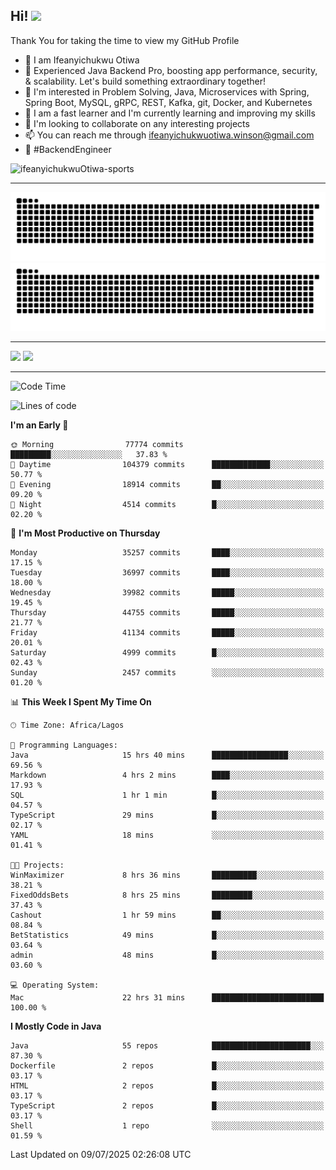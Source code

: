 <!-- BLOG-POST-LIST:START --><!-- BLOG-POST-LIST:END -->

## Hi! <img src="https://media.giphy.com/media/hvRJCLFzcasrR4ia7z/giphy.gif" width="4%"> 

Thank You for taking the time to view my GitHub Profile

- 👋 I am Ifeanyichukwu Otiwa
- 🚀 Experienced Java Backend Pro, boosting app performance, security, & scalability. Let's build something extraordinary together!
- 👀 I'm interested in Problem Solving, Java, Microservices with Spring, Spring Boot, MySQL, gRPC, REST, Kafka, git, Docker, and Kubernetes
- 🌱 I am a fast learner and I'm currently learning and improving my skills
- 💞️ I'm looking to collaborate on any interesting projects
- 📫 You can reach me through ifeanyichukwuotiwa.winson@gmail.com
- 🚀 #BackendEngineer

<p align="left" marginTop="10px"> <img src="https://komarev.com/ghpvc/?username=ifeanyichukwuOtiwa-sports&label=Profile%20views&color=0e75b6&style=for-the-badge" alt="ifeanyichukwuOtiwa-sports" /> </p>

***

<!--🐍📈SNAKEGRAPH / 🌐WEBSITE: https://github.com/Platane/snk -->
![github contribution grid snake animation](https://raw.githubusercontent.com/ifeanyichukwuOtiwa-sports/ifeanyichukwuOtiwa-sports/output/github-contribution-grid-snake-dark.svg#gh-dark-mode-only)![github contribution grid snake animation](https://raw.githubusercontent.com/ifeanyichukwuOtiwa-sports/ifeanyichukwuOtiwa-sports/output/github-contribution-grid-snake.svg#gh-light-mode-only)

***

<p float="left">
  <img float="left" src="https://github-readme-stats.vercel.app/api?username=ifeanyichukwuOtiwa-sports&count_private=true&include_all_commits=true&theme=react&show_icons=true" />
  <img float="right" src="https://github-readme-stats.vercel.app/api/top-langs/?username=ifeanyichukwuOtiwa-sports&layout=compact&show_icons=true&theme=react" /> 
</p>

***



<!--START_SECTION:waka-->
![Code Time](http://img.shields.io/badge/Code%20Time-3%2C926%20hrs%2045%20mins-blue)

![Lines of code](https://img.shields.io/badge/From%20Hello%20World%20I%27ve%20Written-56.4%20million%20lines%20of%20code-blue)

**I'm an Early 🐤** 

```text
🌞 Morning                77774 commits       █████████░░░░░░░░░░░░░░░░   37.83 % 
🌆 Daytime                104379 commits      █████████████░░░░░░░░░░░░   50.77 % 
🌃 Evening                18914 commits       ██░░░░░░░░░░░░░░░░░░░░░░░   09.20 % 
🌙 Night                  4514 commits        █░░░░░░░░░░░░░░░░░░░░░░░░   02.20 % 
```
📅 **I'm Most Productive on Thursday** 

```text
Monday                   35257 commits       ████░░░░░░░░░░░░░░░░░░░░░   17.15 % 
Tuesday                  36997 commits       ████░░░░░░░░░░░░░░░░░░░░░   18.00 % 
Wednesday                39982 commits       █████░░░░░░░░░░░░░░░░░░░░   19.45 % 
Thursday                 44755 commits       █████░░░░░░░░░░░░░░░░░░░░   21.77 % 
Friday                   41134 commits       █████░░░░░░░░░░░░░░░░░░░░   20.01 % 
Saturday                 4999 commits        █░░░░░░░░░░░░░░░░░░░░░░░░   02.43 % 
Sunday                   2457 commits        ░░░░░░░░░░░░░░░░░░░░░░░░░   01.20 % 
```


📊 **This Week I Spent My Time On** 

```text
🕑︎ Time Zone: Africa/Lagos

💬 Programming Languages: 
Java                     15 hrs 40 mins      █████████████████░░░░░░░░   69.56 % 
Markdown                 4 hrs 2 mins        ████░░░░░░░░░░░░░░░░░░░░░   17.93 % 
SQL                      1 hr 1 min          █░░░░░░░░░░░░░░░░░░░░░░░░   04.57 % 
TypeScript               29 mins             █░░░░░░░░░░░░░░░░░░░░░░░░   02.17 % 
YAML                     18 mins             ░░░░░░░░░░░░░░░░░░░░░░░░░   01.41 % 

🐱‍💻 Projects: 
WinMaximizer             8 hrs 36 mins       ██████████░░░░░░░░░░░░░░░   38.21 % 
FixedOddsBets            8 hrs 25 mins       █████████░░░░░░░░░░░░░░░░   37.43 % 
Cashout                  1 hr 59 mins        ██░░░░░░░░░░░░░░░░░░░░░░░   08.84 % 
BetStatistics            49 mins             █░░░░░░░░░░░░░░░░░░░░░░░░   03.64 % 
admin                    48 mins             █░░░░░░░░░░░░░░░░░░░░░░░░   03.60 % 

💻 Operating System: 
Mac                      22 hrs 31 mins      █████████████████████████   100.00 % 
```

**I Mostly Code in Java** 

```text
Java                     55 repos            ██████████████████████░░░   87.30 % 
Dockerfile               2 repos             █░░░░░░░░░░░░░░░░░░░░░░░░   03.17 % 
HTML                     2 repos             █░░░░░░░░░░░░░░░░░░░░░░░░   03.17 % 
TypeScript               2 repos             █░░░░░░░░░░░░░░░░░░░░░░░░   03.17 % 
Shell                    1 repo              ░░░░░░░░░░░░░░░░░░░░░░░░░   01.59 % 
```




 Last Updated on 09/07/2025 02:26:08 UTC
<!--END_SECTION:waka-->

<!--
<p align="center">
![trophy](https://github-profile-trophy.vercel.app/?username=ifeanyichukwuOtiwa-sports&theme=onedark) (https://github.com/ryo-ma/github-profile-trophy)
</p>
-->

<!---
ifeanyi-otiwa/ifeanyi-otiwa is a ✨ special ✨ repository because its `README.md` (this file) appears on your GitHub profile.
You can click the Preview link to take a look at your changes.
--->
